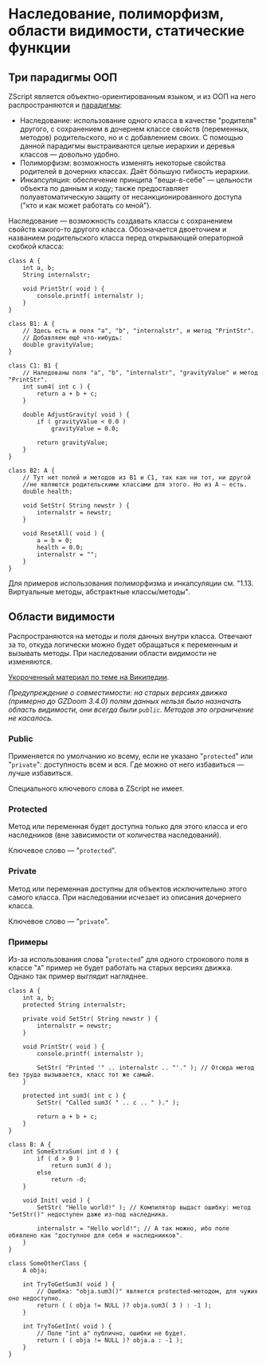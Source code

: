# Наследование, полиморфизм, области видимости, статические функции

## Три парадигмы ООП

ZScript является объектно-ориентированным языком, и из ООП на него распространяются и [парадигмы](https://www.insight-it.ru/theory/2008/tri-osnovnyx-komponenta-paradigmy-obektno-orientirovannogo-programmirovaniya/):

* Наследование: использование одного класса в качестве "родителя" другого, с сохранением в дочернем классе свойств (переменных, методов) родительского, но и с добавлением своих. С помощью данной парадигмы выстраиваются целые иерархии и деревья классов — довольно удобно.
* Полиморфизм: возможность изменять некоторые свойства родителей в дочерних классах. Даёт бóльшую гибкость иерархии.
* Инкапсуляция: обеспечение принципа "вещи-в-себе" — цельности объекта по данным и коду; также предоставляет полуавтоматическую защиту от несанкционированного доступа ("кто и как может работать со мной").

Наследование — возможность создавать классы с сохранением свойств какого-то другого класса. Обозначается двоеточием и названием родительского класса перед открывающей операторной скобкой класса:

```Csharp
class A {
    int a, b;
    String internalstr;

    void PrintStr( void ) {
        console.printf( internalstr );
    }
}

class B1: A {
    // Здесь есть и поля "a", "b", "internalstr", и метод "PrintStr".
    // Добавляем ещё что-нибудь:
    double gravityValue;
}

class C1: B1 {
    // Наледованы поля "a", "b", "internalstr", "gravityValue" и метод "PrintStr".
    int sum4( int c ) {
        return a + b + c;
    }

    double AdjustGravity( void ) {
        if ( gravityValue < 0.0 )
            gravityValue = 0.0;

        return gravityValue;
    }
}

class B2: A {
    // Тут нет полей и методов из B1 и C1, так как ни тот, ни другой 
    //не являются родительскими классами для этого. Но из A — есть.
    double health;

    void SetStr( String newstr ) {
        internalstr = newstr;
    }

    void ResetAll( void ) {
        a = b = 0;
        health = 0.0;
        internalstr = "";
    }
}
```

Для примеров использования полиморфизма и инкапсуляции см. "1.13. Виртуальные методы, абстрактные классы/методы".



## Области видимости

Распространяются на методы и поля данных внутри класса. Отвечают за то, откуда логически можно будет обращаться к переменным и вызывать методы. При наследовании области видимости не изменяются.

[Укороченный материал по теме на Википедии](https://ru.wikipedia.org/wiki/%D0%9E%D0%B1%D0%BB%D0%B0%D1%81%D1%82%D1%8C_%D0%B2%D0%B8%D0%B4%D0%B8%D0%BC%D0%BE%D1%81%D1%82%D0%B8#%D0%A2%D0%B8%D0%BF%D1%8B_%D0%BE%D0%B1%D0%BB%D0%B0%D1%81%D1%82%D0%B8_%D0%B2%D0%B8%D0%B4%D0%B8%D0%BC%D0%BE%D1%81%D1%82%D0%B8).

_Предупреждение о совместимости: на старых версиях движка (примерно до GZDoom 3.4.0) полям данных нельзя было назначать область видимости, они всегда были `public`. Методов это ограничение не касалось._

### Public

Применяется по умолчанию ко всему, если не указано "`protected`" или "`private`": доступность всем и вся. Где можно от него избавиться — лучше избавиться.

Специального ключевого слова в ZScript не имеет.

### Protected

Метод или переменная будет доступна только для этого класса и его наследников (вне зависимости от количества наследований).

Ключевое слово — "`protected`".

### Private

Метод или переменная доступны для объектов исключительно этого самого класса. При наследовании исчезает из описания дочернего класса.

Ключевое слово — "`private`".

### Примеры

Из-за использования слова "`protected`" для одного строкового поля в классе "`A`" пример не будет работать на старых версиях движка. Однако так пример выглядит нагляднее.

```Csharp
class A {
    int a, b;
    protected String internalstr;

    private void SetStr( String newstr ) {
        internalstr = newstr;
    }

    void PrintStr( void ) {
        console.printf( internalstr );

        SetStr( "Printed '" .. internalstr .. "'." ); // Отсюда метод без труда вызывается, класс тот же самый.
    }

    protected int sum3( int c ) {
        SetStr( "Called sum3( " .. c .. " )." );

        return a + b + c;
    }
}

class B: A {
    int SomeExtraSum( int d ) {
        if ( d > 0 )
            return sum3( d );
        else
            return -d;
    }

    void Init( void ) {
        SetStr( "Hello world!" ); // Компилятор выдаст ошибку: метод "SetStr()" недоступен даже из-под наследника.

        internalstr = "Hello world!"; // А так можно, ибо поле обявлено как "доступное для себя и наследнииков".
    }
}

class SomeOtherClass {
    A obja;

    int TryToGetSum3( void ) {
        // Ошибка: "obja.sum3()" является protected-методом, для чужих оно недоступно.
        return ( ( obja != NULL )? obja.sum3( 3 ) : -1 );
    }

    int TryToGetInt( void ) {
        // Поле "int a" публично, ошибки не будет.
        return ( ( obja != NULL )? obja.a : -1 );
    }
}
```
